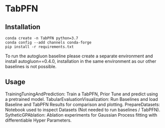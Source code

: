 # TabPFN

## Installation
```
conda create -n TabPFN python=3.7
conda config --add channels conda-forge
pip install -r requirements.txt
```

To run the autogluon baseline please create a separate environment and install autogluon==0.4.0, installation in the same environment as our other baselines is not possible.

## Usage
TrainingTuningAndPrediction: Train a TabPFN, Prior Tune and predict using a pretrained model.
TabularEvaluationVisualization: Run Baselines and load Baseline and TabPFN Results for comparison and plotting.
PrepareDatasets: Notebook used to inspect Datasets (Not needed to run baselines / TabPFN).
SytheticGPAblation: Ablation experiments for Gaussian Process fitting with differentiable Hyper Parameters.

